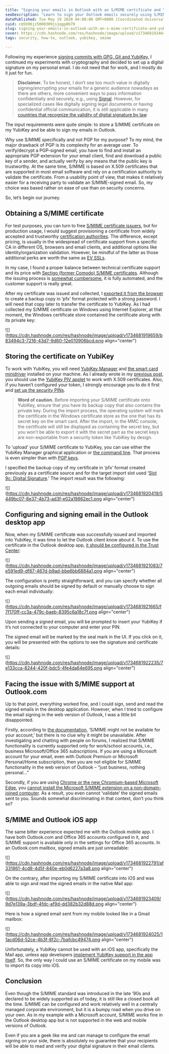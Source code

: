 ```yaml
---
title: "Signing your emails in Outlook with an S/MIME certificate and YubiKey"
seoDescription: "Learn to sign your Outlook emails securely using S/MIME certificates and YubiKey for enhanced authentication"
datePublished: Tue May 19 2020 04:00:00 GMT+0000 (Coordinated Universal Time)
cuid: cm5b96jz5000309js1qgp0b70
slug: signing-your-emails-in-outlook-with-an-s-mime-certificate-and-yubikey
cover: https://cdn.hashnode.com/res/hashnode/image/upload/v1734681924649/a36d4645-75e6-4cfb-bf90-cd7d0ba71192.png
tags: security, how-to, outlook, yubikey, smime

---
```


Following my experience [signing commits with GPG, Git and YubiKey](https://andrewmatveychuk.com/how-to-sign-you-commits-with-gpg-git-and-yubikey/?utm_source=email_signature&utm_medium=email&utm_campaign=how-to-sign-you-commits-with-gpg-git-and-yubikey), I continued my experiments with cryptography and decided to set up a digital signature on my personal email. I do not need that for work, and I mostly do it just for fun.

> **Disclaimer.** To be honest, I don’t see too much value in digitally signing/encrypting your emails for a generic audience nowadays as there are others, more convenient ways to pass information confidentially and securely, e.g., using [Signal](https://signal.org/). However, for specialized cases like digitally signing legal documents or having confidential official communication, it is still applicable in many [countries that recognize the validity of digital signature by law](https://en.wikipedia.org/wiki/Electronic_signatures_and_law).

The input requirements were quite simple: to store a S/MIME certificate on my YubiKey and be able to sign my emails in Outlook.

Why use S/MIME specifically and not PGP for my purpose? To my mind, the major drawback of PGP is its complexity for an average user. To verify/decrypt a PGP-signed email, you have to find and install an appropriate PGP extension for your email client, find and download a public key of a sender, and actually verify by any means that the public key is trustworthy. At the same time, S/MIME is based on X.509 certificates that are supported in most email software and rely on a certification authority to validate the certificate. From a usability point of view, that makes it relatively easier for a receiving party to validate an S/MIME-signed email. So, my choice was based rather on ease of use than on security concerns.

So, let’s begin our journey.

## Obtaining a S/MIME certificate

For test purposes, you can turn to free [S/MIME certificate issuers](https://en.wikipedia.org/wiki/S/MIME), but for production usage, I would suggest provisioning a certificate from widely accepted and trustworthy [certification authorities](https://en.wikipedia.org/wiki/Certificate_authority). The difference, except pricing, is usually in the widespread of certificate support from a specific CA in different OS, browsers and email clients, and additional options like identity/organization validation. However, be mindful of the latter as those additional perks are worth the same as [EV SSLs](https://www.troyhunt.com/on-the-perceived-value-ev-certs-cas-phishing-lets-encrypt/).

In my case, I found a proper balance between technical certificate support and its price with [Sectigo (former Comodo) S/MIME certificates](https://sectigo.com/signing-certificates/email-smime-certificate). Although the issuing process is [somewhat cumbersome](https://www.sectigo.com/knowledge-base/detail/CSR-Generation-for-EMAIL-SMIME-certificates/kA03l000000Bqes), it is fully automated, and the customer support is really great.

After my certificate was issued and collected, I [exported it from the browser](https://support.sectigo.com/Com_KnowledgeDetailPageFaq?Id=kA03l000000vFha) to create a backup copy in ‘pfx’ format protected with a strong password. I will need that copy later to transfer the certificate to YubiKey. As I had collected my S/MIME certificate on Windows using Internet Explorer, at that moment, the Windows certificate store contained the certificate along with its private key:

![](https://cdn.hashnode.com/res/hashnode/image/upload/v1734681919659/b83494c3-7216-43d7-9d60-12e010906bcd.png align="center")

## Storing the certificate on YubiKey

To work with YubiKey, you will need [YubiKey Manager](https://www.yubico.com/products/services-software/download/yubikey-manager/) and [the smart card minidriver](https://www.yubico.com/products/services-software/download/smart-card-drivers-tools/) installed on your machine. As I already wrote in my [previous post](https://andrewmatveychuk.com/how-to-sign-you-commits-with-gpg-git-and-yubikey/?utm_source=email_signature&utm_medium=email&utm_campaign=how-to-sign-you-commits-with-gpg-git-and-yubikey), you should use the [YubiKey PIV applet](https://developers.yubico.com/PIV/) to work with X.509 certificates. Also, if you haven’t configured your token, I strongly encourage you to do it first and [set up the security PINs](https://developers.yubico.com/PIV/Introduction/YubiKey_and_PIV.html).

> **Word of caution.** Before importing your S/MIME certificate onto YubiKey, ensure that you have its backup copy that also contains the private key. During the import process, the operating system will mark the certificate in the Windows certificate store as the one that has its secret key on the smart card. After the import, in the MMC console, the certificate will still be displayed as containing the secret key, but you won’t be able to export it with the secret part as the secret keys are non-exportable from a security token like YubiKey by design.

To ‘upload’ your S/MIME certificate to YubiKey, you can use either the YubiKey Manager graphical application or [the command line](https://support.yubico.com/support/solutions/articles/15000012643-yubikey-manager-cli-ykman-user-manual#ykman_pivkjyfa). That process is even simpler than with [PGP keys](https://andrewmatveychuk.com/how-to-sign-you-commits-with-gpg-git-and-yubikey/?utm_source=email_signature&utm_medium=email&utm_campaign=how-to-sign-you-commits-with-gpg-git-and-yubikey).

I specified the backup copy of my certificate in ‘pfx’ format created previously as a certificate source and for the target import slot used ‘[Slot 9c: Digital Signature](https://developers.yubico.com/PIV/Introduction/Certificate_slots.html).’ The import result was the following:

![](https://cdn.hashnode.com/res/hashnode/image/upload/v1734681920419/5449bc07-8e37-4b73-ad3f-e02a19862ec1.png align="center")

## Configuring and signing email in the Outlook desktop app

Now, when my S/MIME certificate was successfully issued and imported into YubiKey, it was time to let the Outlook client know about it. To use the certificate in the Outlook desktop app, [it should be configured in the Trust Center](https://support.sectigo.com/Com_KnowledgeDetailPageFaq?Id=kA03l000000vFgh#Import):

![](https://cdn.hashnode.com/res/hashnode/image/upload/v1734681921083/7e591ed9-df87-467d-b9ad-bbe6bb6884a1.png align="center")

The configuration is pretty straightforward, and you can specify whether all outgoing emails should be signed by default or manually choose to sign each email individually:

![](https://cdn.hashnode.com/res/hashnode/image/upload/v1734681921665/f7f170ff-cc3a-479c-baeb-8395c6a18c7f.png align="center")

Upon sending a signed email, you will be prompted to insert your YubiKey if it‘s not connected to your computer and enter your PIN.

The signed email will be marked by the seal mark in the UI. If you click on it, you will be presented with the options to see the signature and certificate details:

![](https://cdn.hashnode.com/res/hashnode/image/upload/v1734681922235/7e133cca-8244-420f-bdc5-4fe4da64e695.png align="center")

## Facing the issue with S/MIME support at Outlook.com

Up to that point, everything worked fine, and I could sign, send and read the signed emails in the desktop application. However, when I tried to configure the email signing in the web version of Outlook, I was a little bit disappointed.

Firstly, according to [the documentation](https://support.microsoft.com/en-us/office/encrypt-messages-by-using-s-mime-in-outlook-on-the-web-878c79fc-7088-4b39-966f-14512658f480), ‘S/MIME might not be available for your account,’ but there is no clue why it might be unavailable. After investigating and chatting with people on forums, I realized that S/MIME functionality is currently supported only for work/school accounts, i.e., business Microsoft/Office 365 subscriptions. If you are using a Microsoft account for your email, even with Outlook Premium or Microsoft Personal/Home subscription, then you are not eligible for S/MIME functionality in the web version of Outlook – “just business, nothing personal…”

Secondly, if you are using [Chrome or the new Chromium-based Microsoft Edge](https://www.howto-outlook.com/howto/smime-support-for-outlook-on-the-web.htm), you [cannot install the Microsoft S/MIME extension on a non-domain-joined computer](https://docs.microsoft.com/en-us/microsoft-365/security/office-365-security/configure-s-mime-settings-for-outlook-web-app). As a result, you even cannot ‘validate’ the signed emails sent to you. Sounds somewhat discriminating in that context, don’t you think so?

## S/MIME and Outlook iOS app

The same bitter experience expected me with the Outlook mobile app. I have both Outlook.com and Office 365 accounts configured in it, and S/MIME support is available only in the settings for Office 365 accounts. In an Outlook.com mailbox, signed emails are just unreadable:

![](https://cdn.hashnode.com/res/hashnode/image/upload/v1734681922791/af331861-4cd8-4d5f-840e-eb0d6227a3a8.png align="center")

On the contrary, after importing my S/MIME certificate into iOS and was able to sign and read the signed emails in the native Mail app:

![](https://cdn.hashnode.com/res/hashnode/image/upload/v1734681923409/9d7e139a-3bdf-4fdc-af9d-dd382b32d88d.png align="center")

Here is how a signed email sent from my mobile looked like in a Gmail mailbox:

![](https://cdn.hashnode.com/res/hashnode/image/upload/v1734681924025/11acd06d-52ce-4b3f-8f2c-7bafcbc49474.png align="center")

Unfortunately, a YubiKey cannot be used with an iOS app, specifically the Mail app, unless app developers [implement YubiKey support in the app itself](https://developers.yubico.com/Mobile/). So, the only way I could use an S/MIME certificate on my mobile was to import its copy into iOS.

## Conclusion

Even though the S/MIME standard was introduced in the late ’90s and declared to be widely supported as of today, it is still like a closed book all the time. S/MIME can be configured and work relatively well in a centrally managed corporate environment, but it is a bumpy road when you drive on your own. As in my example with a Microsoft account, S/MIME works fine in the Outlook desktop app but is not supported in the web and mobile versions of Outlook.

Even if you are a geek like me and can manage to configure the email signing on your side, there is absolutely no guarantee that your recipients will be able to read and verify your digital signature in their email clients.